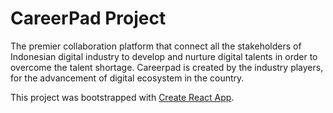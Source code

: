 # CareerPad Project

The premier collaboration platform that connect all the stakeholders of Indonesian digital industry to develop and nurture digital talents in order to overcome the talent shortage.
Careerpad is created by the industry players, for the advancement of digital ecosystem in the country.

This project was bootstrapped with [Create React App](https://github.com/facebookincubator/create-react-app).

